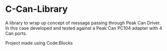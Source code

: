 C-Can-Library
=============

A library to wrap up concept of message passing through Peak Can Driver.
In this case developed and tested against a Peak Can PC104 adapter with 4 Can ports.

Project made using Code:Blocks
